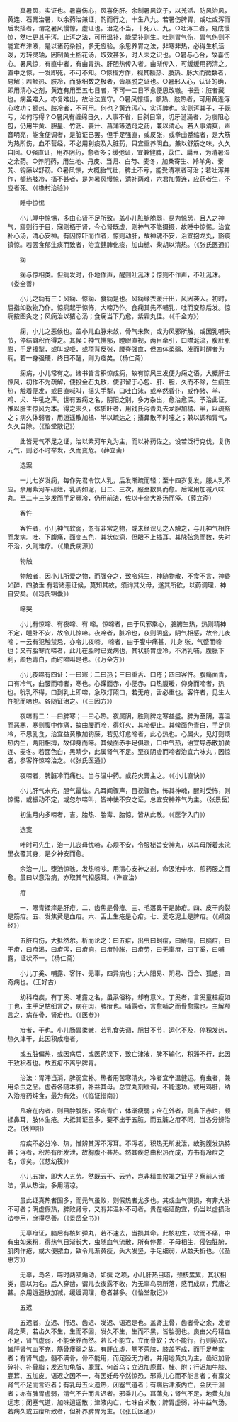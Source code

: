 <!-- { "loadSidebar": true } -->
　　真暑风，实证也。暑喜伤心，风喜伤肝。余制暑风饮子，以羌活、防风治风，黄连、石膏治暑，以余药治兼证，酌而行之，十生八九。若暑伤脾胃，或吐或泻而后发搐者，谓之暑风慢惊，虚证也。治之不当，十死八、九。○吐泻二者，易成慢惊，然吐更甚于泻。止泻之法，可用温补，能受补则生。吐则胃气伤，胃气伤则不能宣布津液，是以诸药杂投，多无应验。余思养胃之法，非寒非热，必得生机活泼，方转灵轴，因制黄土稻花汤，取效甚多，时人未之识也。○暑与心合，故喜伤心。暑风惊，有直中者，有由胃热、肝胆热传入者。由渐传入，可缓缓用药清之。直中之惊，一发即死，不可不知。○惊搐方作，视其额热、肢热、脉大而微数者，易解；若额热、肢冷，而脉细数之极者，皆暴脱之证也。○暑邪入心，认证的确，即用清心之剂，黄连有用至五七日者，不可一二日不愈便思改辙。书云：脏者藏也。病虽难入，亦复难出，故治法宜守。○暑风惊搐，额热、肢热者，可用黄连泻心收功；额热、肢冷者，不可用。何也？黄连泻心，实泻脾也。实则泻其子，子既亏，如何泻得？○暑风有缠绵日久，人事不省，目斜目窜，切牙涎涌者，为痰阻心包，仍用牛黄、胆星、竹沥、姜汁、菖蒲等透窍之药，兼以清心。若人事清爽，声音明亮，能食便调者，是脏证已罢。但手足强直，或反张，或拳曲蹙缩者，是大筋为热所伤，血不营经，不必用利痰及入脏药，只宜重养阴血，兼以舒筋之味，久久自回。○强直证，用养阴药，愈者多；缓弛证，宜兼健脾，苡仁、扁豆，为清暑湿之余药。○养阴药，用生地、丹皮、当归、白芍、麦冬，加桑寄生、羚羊角、秦艽、钩藤以舒筋。○暑风惊，大概胎气壮，脾土不亏，能受清凉者可治；若吐泻并作，额热肢冷，搐不甚者，是为暑风慢惊，清补两难，六君加黄连，应药者生，不应者死。（《橡村治验》）

　　睡中惊惕

　　小儿睡中惊惕，多由心肾不足所致。盖小儿脏腑脆弱，易为惊恐，且人之神气，寤则行于目，寐则栖于肾，今心肾既虚，则神气不能摄摄，故睡中惊惕。治宜补心汤，清心安神。有因惊吓而作者，惊则动肝，故神魂不安，治宜抱龙丸，豁痰镇惊。若因食郁生痰而致者，治宜健脾化痰，加山栀、柴胡以清热。（《张氏医通》）

　　痫

　　痫与惊相类。但痫发时，仆地作声，醒则吐涎沫；惊则不作声，不吐涎沫。（娄全善）

　　小儿之痫有三：风痫、惊痫、食痫是也。风痫缘衣暖汗出，风因袭入。初时，屈指如数物乃作。惊痫起于惊怖，大啼乃作。食痫其先不哺乳，吐而变热后发。惊痫按图灸之；风痫治以猪心汤；食痫当下乃愈，紫霜丸佳。（《千金方》）

　　痫，小儿之恶候也。盖小儿血脉未敛，骨气未聚，或为风邪所触，或因乳哺失节，停结癖积而得之。其候：神气怫郁，瞪眼直视，两目牵引，口噤涎流，腹肚胀膨，手足搐掣，或叫或哑，或项背反张，腰脊强直，但四体柔弱、发而时醒者为痫。若一身强硬，终日不醒，则为痉矣。（杨仁斋）

　　痫病，小儿常有之。诸书皆言积惊成痫，故有惊风三发便为痫之语。大概肝主惊风，初作不为疏解，便投金石丸散，使邪留于心包、肝、胆，久而不除，生痰生热，触着便发，或目直喊叫，摇头手掣，口吐白沫，或卒然昏仆，或作猪、羊、鸡、犬、牛吼之声。世有五痫之名，阴阳之别，多方杂出，愈治愈深。予治此证，惟以肝主惊风为本。得之未久，体质旺者，用钱氏泻青丸去龙胆加橘、半，以疏豁之；病久体弱者，用逍遥散加橘、半以疏达之；搐鼻散不时嚏之；兼以调和胃气，久久自除。（《怡堂散记》）

　　此皆元气不足之证，治以紫河车丸为主，而以补药佐之。设若泛行克伐，复伤元气，则必不时举发，久而变危。（薛立斋）

　　选案

　　一儿七岁发痫，每作先君令饮人乳，后发渐疏而轻；至十四岁复发，服人乳不应。余用紫河车研烂，乳调如泥，日二、三次，服至数具而愈。后常用加减八味丸。至二十三岁发而手足厥冷，仍用前法，佐以十全大补汤而痊。（薛立斋）

　　客忤

　　客忤者，小儿神气软弱，忽有非常之物，或未经识见之人触之，与儿神气相忤而发病。吐、下腹痛，面变五色，其状似痫，但眼不上插耳。其脉弦急而数，失时不治，久则难疗。（《巢氏病源》）

　　物触

　　物触者，因小儿所爱之物，而强夺之，致令怒生，神随物散，不食不言，神昏如醉，四肢垂 有若诸恶证候，莫知其故。须询其父母，遂其所欲，以药调理，神自安矣。（《冯氏锦囊》）

　　啼哭

　　小儿有惊啼、有夜啼、有 啼。惊啼者，由于风邪乘心，脏腑生热，热则精神不定，睡卧不安，故令儿惊啼。夜啼者，脏冷也，夜则阴盛，阴气相感，故令儿夜啼；一云有犯触禁忌，亦令儿夜啼。 啼者，由于腹中痛甚，儿身 张，气蹙而啼也；又有胎寒而啼者，此儿在胎时已受病也，其状肠胃虚冷，不消乳哺，腹胀下利，颜色青白，而时啼叫是也。（《万全方》）

　　小儿夜啼有四证：一曰寒；二曰热；三曰重舌、口疮；四曰客忤。腹痛面青，口有冷气，曲腰而啼者，寒也。心躁面赤，小便赤，口热腹暖，仰身而啼者，热也。吮乳不得，口到乳上即啼，急取灯照口，若无疮，舌必重也。客忤者，见生人忤犯而啼也。各随证治之。（《三因方》）

　　夜啼有二：一曰脾寒；一曰心热。夜属阴，胜则脾之寒益盛。脾为至阴，喜温而恶寒，寒则腹中作痛，故曲腰而啼，得灯火，其啼便止。其候面色青白，手足俱冷，不思乳食，治宜益黄散加钩藤。若见灯愈啼者，此心热也。心属火，见灯则烦热内生，两阳相搏，故仰身而啼。其候面赤手足俱暖，口中气热，治宜导赤散加黄连、麦冬。若面色白，黑睛少，此属肾气不足。至夜阴虚而啼者治宜六味丸；因惊者，参客忤惊啼治之。（《张氏医通》）

　　夜啼者，脾脏冷而痛也。当与温中药。或花火膏主之。（《小儿直诀》）

　　小儿肝气未充，胆气最怯。凡耳闻骤声，目视骤色，怖其神魂，醒时受怖，则惊惕，或振动不定，或忽尔啼叫，皆神怯不安之证，总宜安神养气为主。（张景岳）

　　初生月内多啼者，吉。胎热、胎毒、胎惊，皆从此散。（《医学入门》）

　　选案

　　叶时可先生，治一儿丧母忧啼，心烦不安，令服秘旨安神丸，以其母所着未浣里衣覆其身，是夕神安而愈。

　　余治一儿，堕池惊骇，发热啼吵。用清心安神之剂，命汲池中水，煎药服之而愈。虽曰以意治病，亦取其气相感耳。（许宣治）

　　疳

　　一、眼青揉痒是肝疳。二、齿焦是骨疳。三、毛落鼻干是肺疳。四、皮干肉裂是筋疳。五、发焦黄是血疳。六、舌上生疮是心疳。七、爱吃泥土是脾疳。（《颅囟经》）

　　五脏疳伤，大抵然尔。析而论之：曰五疳，出虫曰蛔疳，曰瘠疳，曰脑疳，曰干疳，曰疳渴，曰疳泻，曰疳痢，曰疳肿胀，曰疳劳，曰无辜疳，曰丁奚，曰哺露，证状不一。（杨仁斋）

　　小儿丁奚、哺露、客忤、无辜，四异病也；大人阳易、阴易、百合、狐惑，四奇病也。（王好古）

　　幼科疳疾，有丁奚、哺露之名，虽系俗称，却有意义。丁奚者，言奚童枯瘦如丁也，主手足枯细言之，病在肉，脾疳也。哺露者，言愈哺之而骨愈露也。主解颅言之，病在骨，肾疳也。（《医参》）

　　疳者，干也。小儿肠胃柔嫩，若乳食失调，肥甘不节，运化不及，停积发热，热久津干，此因积成疳者。

　　或五脏偏热，或因病后，或医药误下，致亡津液，脾不输化，积滞不行，此因干致积者也。故五疳不离乎脾胃。

　　治法：胃滞当消，脾弱宜补。热者用苦寒清火，冷者宜辛温健运。有虫者，兼用杀虫之品。虚者各随本脏，补益其母。总宜丸剂缓调，不能速功。或用鸡肝，纳入治疳药炖食，最为有效。（《临证指南》）

　　凡疳在内者，则目肿腹胀，泻痢青白，体渐瘦弱；疳在外者，则鼻下赤烂，频揉鼻耳，肢体生疮。大抵其证虽多，要不出于五脏，而五脏之疳不同，当各分辨治之。（钱仲阳）

　　疳疾不必分冷、热，惟辨其泻不泻耳。不泻者，积热无所发泄，故胸腹发热特甚；泻者，积热有所发泄，故胸腹不甚热。然其疾总由积热而成，方书有冷疳之名，谬矣。（《慈幼筏》）

　　小儿五疳，即大人五劳。然既云干、云劳，岂非精血败竭之证乎？察前人诸法，俱从热治，多用清凉。

　　虽此证真热者固多，而元气虽败，则假热者尤多也。其或血气俱损，有非大补不可者；阴虚假热，脾败肾亏，又有非温补不可者。贵在临证酌宜，仍当以虚损治法参用，庶得尽善。（《景岳全书》）

　　无辜疳证，脑后有核如弹丸，若不速去，当损其命。此核初生，软而不痛，中有虫如米粉，得热气日渐长大，虫随血气流散，所有停蓄，子母相生，侵蚀脏腑，肌肉作疮，或大便脓血，致令儿渐黄瘦，头大发竖，手足细弱，从兹夭折也。（《圣惠方》）

　　无辜，鸟名，啼时两颔煽动，如瘰 之项，小儿肝热目暗，颈核累累，其状相类，因以为名。后人穿凿，谓儿衣夜露不收，为无辜鸟羽所落，感而成病，荒唐之甚。余用逍遥散加减，缓缓调理，愈者甚多。（《怡堂散记》）

　　五迟

　　五迟者，立迟、行迟、齿迟、发迟、语迟是也。盖肾主骨，齿者骨之余，发者肾之荣，若齿久不生，生而不固，发久不生，生而不黑，皆胎弱也。良由父母精血不足，肾气虚弱，不能荣养而然。若长不能立，立而骨软；大不能行，行则筋软，皆肝肾气血不充，筋骨痿弱之故。有肝血虚，筋不荣膝，膝盖不成，而手足拳挛者；有肾气虚，髓不满骨，骨不能用，而足胫无力者。并用地黄丸为主，齿迟加骨碎补、补骨脂；发迟加龟版、鹿茸、何首乌；立迟加鹿茸、桂、附；行迟加牛膝、鹿茸、五加皮。语迟之因不一，有因妊母卒然惊恐，邪乘儿心而不能言者；有禀父肾气不足而言迟者；有乳母五火遗热，闭塞气道者；有病后津液内亡，会厌干涸者；亦有脾胃虚弱，清气不升而言迟者。邪乘儿心，菖蒲丸；肾气不足，地黄丸加远志；闭塞气道，加味逍遥散；津液内亡，七味白术散；脾胃虚弱，补中益气汤。若病久或五疳所致者，但补养脾胃为主。（《张氏医通》）

